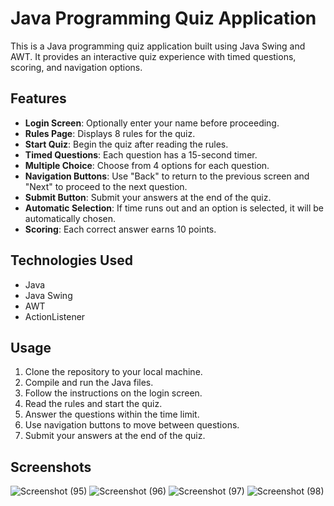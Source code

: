 # Java Programming Quiz Application

This is a Java programming quiz application built using Java Swing and AWT. It provides an interactive quiz experience with timed questions, scoring, and navigation options.

## Features

- **Login Screen**: Optionally enter your name before proceeding.
- **Rules Page**: Displays 8 rules for the quiz.
- **Start Quiz**: Begin the quiz after reading the rules.
- **Timed Questions**: Each question has a 15-second timer.
- **Multiple Choice**: Choose from 4 options for each question.
- **Navigation Buttons**: Use "Back" to return to the previous screen and "Next" to proceed to the next question.
- **Submit Button**: Submit your answers at the end of the quiz.
- **Automatic Selection**: If time runs out and an option is selected, it will be automatically chosen.
- **Scoring**: Each correct answer earns 10 points.

## Technologies Used

- Java
- Java Swing
- AWT
- ActionListener

## Usage

1. Clone the repository to your local machine.
2. Compile and run the Java files.
3. Follow the instructions on the login screen.
4. Read the rules and start the quiz.
5. Answer the questions within the time limit.
6. Use navigation buttons to move between questions.
7. Submit your answers at the end of the quiz.


## Screenshots
![Screenshot (95)](https://github.com/ajay-nishad25/Quiz-Application/assets/92628257/1396b11a-84b6-4d2d-bb75-f7961b27104a)
![Screenshot (96)](https://github.com/ajay-nishad25/Quiz-Application/assets/92628257/bb8613b7-f479-4afd-af0e-96ff1ef2e6f1)
![Screenshot (97)](https://github.com/ajay-nishad25/Quiz-Application/assets/92628257/b2f89d65-39b5-4425-85b0-9754a072d0e2)
![Screenshot (98)](https://github.com/ajay-nishad25/Quiz-Application/assets/92628257/589bb7fb-33ad-4eff-b439-941523e7cab1)


